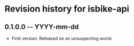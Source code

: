 # Revision history for isbike-api

## 0.1.0.0 -- YYYY-mm-dd

* First version. Released on an unsuspecting world.
